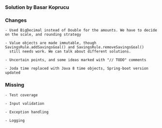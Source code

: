 
### Solution by Basar Koprucu


### Changes

    - Used BigDecimal instead of Double for the amounts. We have to decide on the scale, and rounding strategy

    - Value objects are made immutable, though SavingsRule.addSavingsGoal() and SavingsRule.removeSavingsGoal()
      still needs work. We can talk about different solutions.

    - Uncertain points, and some ideas marked with "// TODO" comments

    - Joda time replaced with Java 8 time objects, Spring-boot version updated


### Missing

    - Test coverage

    - Input validation

    - Exception handling

    - Logging

